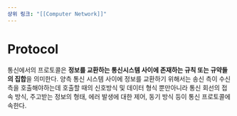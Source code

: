 ```yaml
---
상위 링크: "[[Computer Network]]"
---
```

# Protocol
통신에서의 프로토콜은 **정보를 교환하는 통신시스템 사이에 존재하는 규칙 또는 규약들의 집합**을 의미한다. 양측 통신 시스템 사이에 정보를 교환하기 위해서는 송신 측이 수신 측을 호출해야하는데 호출할 때의 신호방식 및 데이터 형식 뿐만아니라 통신 회선의 접속 방식, 주고받는 정보의 형태, 에러 발생에 대한 제어, 동기 방식 등이 통신 프로토콜에 속한다.